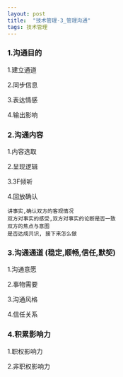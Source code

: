 ```yaml
---
layout: post
title:  "技术管理-3_管理沟通"
tags: 技术管理
---
```

        
### 1.沟通目的
   
   1.建立通道
   
   2.同步信息
   
   3.表达情感
   
   4.输出影响
   
### 2.沟通内容 

   1.内容选取
   
   2.呈现逻辑
   
   3.3F倾听
   
   4.回放确认
    
    讲事实,确认双方的客观情况 
    双方对事实的感受,双方对事实的论断是否一致
    双方的焦点与意图
    是否达成共识, 接下来怎么做

### 3.沟通通道 (稳定,顺畅,信任,默契)

   1.沟通意愿
   
   2.事物需要
   
   3.沟通风格
   
   4.信任关系
   
### 4.积累影响力  

   1.职权影响力
   
   2.非职权影响力
   